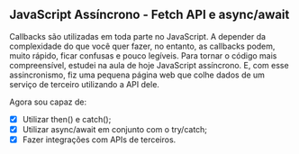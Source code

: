 ## JavaScript Assíncrono - Fetch API e async/await

Callbacks são utilizadas em toda parte no JavaScript. A depender da complexidade do que você quer fazer, no entanto, as callbacks podem, muito rápido, ficar confusas e pouco legíveis. Para tornar o código mais compreensível, estudei na aula de hoje JavaScript assíncrono. E, com esse assincronismo, fiz uma pequena página web que colhe dados de um serviço de terceiro utilizando a API dele.

Agora sou capaz de:
- [x] Utilizar then() e catch();
- [x] Utilizar async/await em conjunto com o try/catch;
- [x] Fazer integrações com APIs de terceiros.